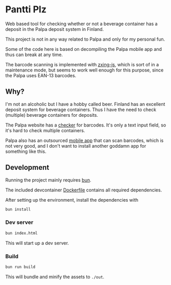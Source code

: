 
# Pantti Plz

Web based tool for checking whether or not a beverage container has a deposit in the Palpa deposit system in Finland.

This project is not in any way related to Palpa and only for my personal fun.

Some of the code here is based on decompiling the Palpa mobile app and thus can break at any time.

The barcode scanning is implemented with [zxing-js](https://github.com/zxing-js/library), which is sort of in a maintenance mode, but seems to work well enough for this purpose, since the Palpa uses EAN-13 barcodes.

## Why?

I'm not an alcoholic but I have a hobby called beer. Finland has an excellent deposit system for beverage containers. Thus I have the need to check (multiple) beverage containers for deposits. 

The Palpa website has a [checker](https://extra.palpa.fi/pantillisuus) for barcodes. It's only a text input field, so it's hard to check multiple containers.

Palpa also has an outsourced [mobile app](https://play.google.com/store/apps/details?id=com.superapp.pantintarkastusapp) that can scan barcodes, which is not very good, and I don't want to install another goddamn app for something like this.

## Development

Running the project mainly requires [bun](https://bun.sh/).

The included devcontainer [Dockerfile](https://github.com/lovenm/pantti-plz/blob/master/.devcontainer/Dockerfile) contains all required dependencies.

After setting up the environment, install the dependencies with

```sh
bun install
```

### Dev server

```sh
bun index.html
```

This will start up a dev server.

### Build

```sh
bun run build
```

This will bundle and minify the assets to `./out`.

